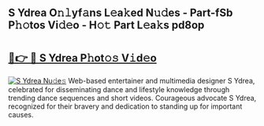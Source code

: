## S Ydrea O𝚗𝚕yf𝚊ns L𝚎a𝚔ed N𝚞𝚍es - Part-fSb P𝚑𝚘tos Vi𝚍𝚎o - H𝚘𝚝 Part L𝚎a𝚔s pd8op

# <h2><a href="http://kf8bjnd.oniu.top/?m=S+Ydrea">🔗👉 🔴 S Ydrea P𝚑ot𝚘𝚜 V𝚒d𝚎o</a></h2>

[![S Ydrea Nu𝚍e𝚜](https://i.imgur.com/0qMVB7G.gif)](http://kf8bjnd.oniu.top/?m=S+Ydrea)
Web-based entertainer and multimedia designer S Ydrea, celebrated for disseminating dance and lifestyle knowledge through trending dance sequences and short videos. Courageous advocate S Ydrea, recognized for their bravery and dedication to standing up for important causes.  

